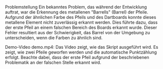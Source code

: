 Problemstellung
Ein bekanntes Problem, das während der Entwicklung auftrat, war die Erkennung des metallenen "Barrells" (Barrel) der Pfeile. Aufgrund der ähnlichen Farbe des Pfeils und des Dartboards konnte dieses metallene Element nicht zuverlässig erkannt werden. Dies führte dazu, dass der erste Pfeil an einem falschen Bereich des Boards erkannt wurde. Dieser Fehler resultiert aus der Schwierigkeit, das Barrel von der Umgebung zu unterscheiden, wenn die Farben zu ähnlich sind.

Demo-Video
demo.mp4: Das Video zeigt, wie das Skript ausgeführt wird. Es zeigt, wie zwei Pfeile geworfen werden und die automatische Punktzählung erfolgt. Beachte dabei, dass der erste Pfeil aufgrund der beschriebenen Problematik an der falschen Stelle erkannt wird.
